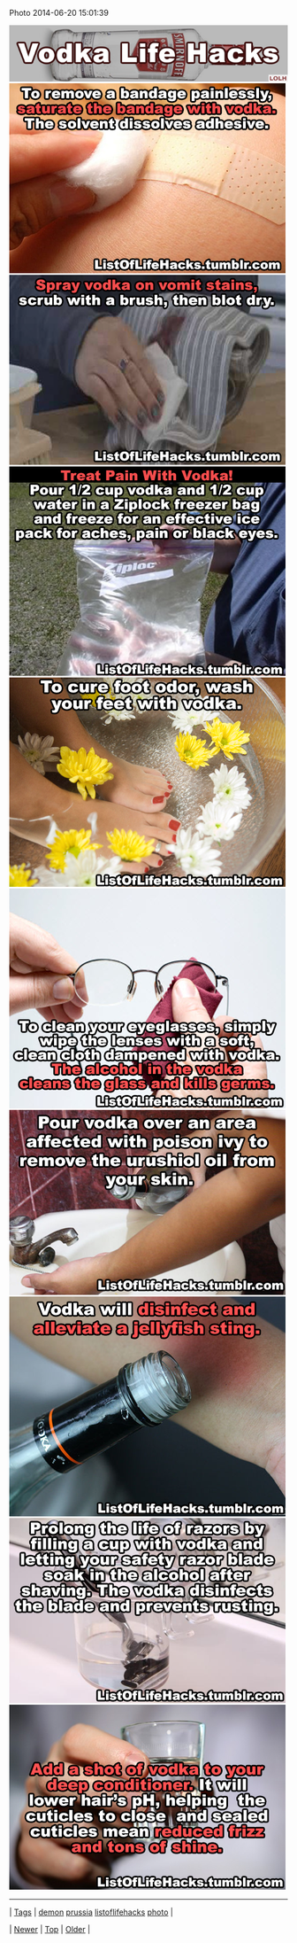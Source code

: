 <!--
title: Photo 2014-06-20 15
date: 2020-06-28T15:27:00.333Z
tags: demon, prussia, listoflifehacks, photo
-->


Photo 2014-06-20 15:01:39

![](89363766882-0.png)
![](89363766882-1.png)
![](89363766882-2.png)
![](89363766882-3.png)
![](89363766882-4.png)
![](89363766882-5.png)
![](89363766882-6.png)
![](89363766882-7.png)
![](89363766882-8.png)
![](89363766882-9.png)

<!--BOTTOM-POST-NAVIGATION-->
---

| [Tags](tags.md) | [demon](tag-demon.md) [prussia](tag-prussia.md) [listoflifehacks](tag-listoflifehacks.md) [photo](tag-photo.md) |

| [Newer](89351062402.md) | [Top](index.md) | [Older](89373650954.md) |